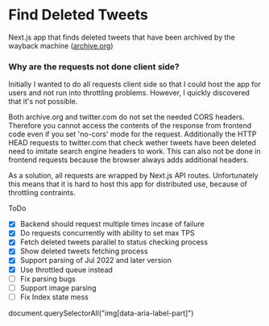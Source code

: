 # Find Deleted Tweets

Next.js app that finds deleted tweets that have been archived by the wayback machine ([archive.org](https://web.archive.org/))

### Why are the requests not done client side?

Initially I wanted to do all requests client side so that I could host the app for users and not run into throttling problems. However, I quickly discovered that it's not possible.

Both archive.org and twitter.com do not set the needed CORS headers. Therefore you cannot access the contents of the response from frontend code even if you set 'no-cors' mode for the request. Additionally the HTTP HEAD requests to twitter.com that check wether tweets have been deleted need to imitate search engine headers to work. This can also not be done in frontend requests because the browser always adds additional headers.

As a solution, all requests are wrapped by Next.js API routes. Unfortunately this means that it is hard to host this app for distributed use, because of throttling contraints.

ToDo

- [x] Backend should request multiple times incase of failure
- [x] Do requests concurrently with ability to set max TPS
- [x] Fetch deleted tweets parallel to status checking process
- [x] Show deleted tweets fetching process
- [x] Support parsing of Jul 2022 and later version
- [x] Use throttled queue instead
- [ ] Fix parsing bugs
- [ ] Support image parsing
- [ ] Fix Index state mess

document.querySelectorAll("img[data-aria-label-part]")
